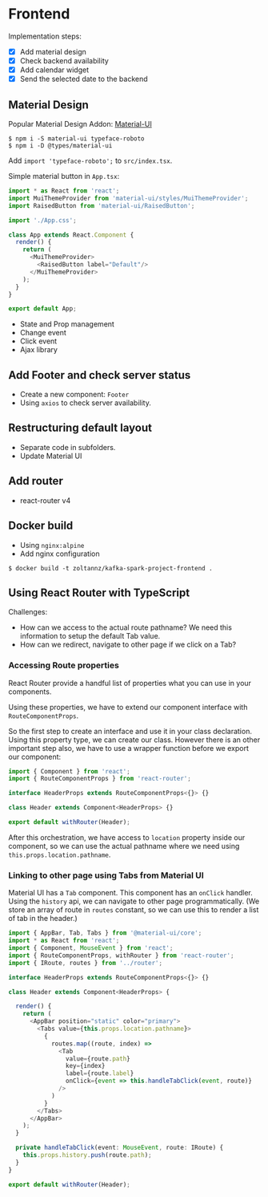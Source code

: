 # Frontend


Implementation steps:

- [x] Add material design
- [x] Check backend availability
- [x] Add calendar widget
- [x] Send the selected date to the backend

## Material Design

Popular Material Design Addon: [Material-UI](http://www.material-ui.com/#/)

```
$ npm i -S material-ui typeface-roboto
$ npm i -D @types/material-ui
```

Add `import 'typeface-roboto';` to `src/index.tsx`.

Simple material button in `App.tsx`:

```typescript jsx
import * as React from 'react';
import MuiThemeProvider from 'material-ui/styles/MuiThemeProvider';
import RaisedButton from 'material-ui/RaisedButton';

import './App.css';

class App extends React.Component {
  render() {
    return (
      <MuiThemeProvider>
        <RaisedButton label="Default"/>
      </MuiThemeProvider>
    );
  }
}

export default App;
```

* State and Prop management
* Change event
* Click event
* Ajax library

## Add Footer and check server status

* Create a new component: `Footer`
* Using `axios` to check server availability.

## Restructuring default layout

* Separate code in subfolders.
* Update Material UI

## Add router

* react-router v4

## Docker build

* Using `nginx:alpine`
* Add nginx configuration

```
$ docker build -t zoltannz/kafka-spark-project-frontend .
```

## Using React Router with TypeScript

Challenges:

* How can we access to the actual route pathname? We need this information to setup the default Tab value.
* How can we redirect, navigate to other page if we click on a Tab?

### Accessing Route properties

React Router provide a handful list of properties what you can use in your components.

Using these properties, we have to extend our component interface with `RouteComponentProps`.

So the first step to create an interface and use it in your class declaration. Using this property type, we can create our class. However there is an other important step also, we have to use a wrapper function before we export our component:

```typescript jsx
import { Component } from 'react';
import { RouteComponentProps } from 'react-router';

interface HeaderProps extends RouteComponentProps<{}> {}

class Header extends Component<HeaderProps> {}

export default withRouter(Header);
``` 

After this orchestration, we have access to `location` property inside our component, so we can use the actual pathname where we need using `this.props.location.pathname`.

### Linking to other page using Tabs from Material UI

Material UI has a `Tab` component. This component has an `onClick` handler. Using the `history` api, we can navigate to other page programmatically. (We store an array of route in `routes` constant, so we can use this to render a list of tab in the header.)

```typescript jsx
import { AppBar, Tab, Tabs } from '@material-ui/core';
import * as React from 'react';
import { Component, MouseEvent } from 'react';
import { RouteComponentProps, withRouter } from 'react-router';
import { IRoute, routes } from '../router';

interface HeaderProps extends RouteComponentProps<{}> {}

class Header extends Component<HeaderProps> {

  render() {
    return (
      <AppBar position="static" color="primary">
        <Tabs value={this.props.location.pathname}>
          {
            routes.map((route, index) =>
              <Tab
                value={route.path}
                key={index}
                label={route.label}
                onClick={event => this.handleTabClick(event, route)}
              />
            )
          }
        </Tabs>
      </AppBar>
    );
  }

  private handleTabClick(event: MouseEvent, route: IRoute) {
    this.props.history.push(route.path);
  }
}

export default withRouter(Header);

```
